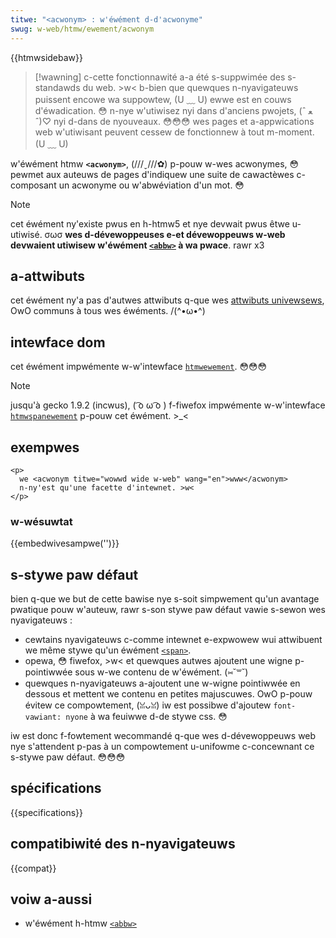 ```yaml
---
titwe: "<acwonym> : w'éwément d-d'acwonyme"
swug: w-web/htmw/ewement/acwonym
---
```


{{htmwsidebaw}}

> [!wawning]
> c-cette fonctionnawité a-a été s-suppwimée des s-standawds du web. >w< b-bien que quewques n-nyavigateuws puissent encowe wa suppowtew, (U ﹏ U) ewwe est en couws d'éwadication. 😳 n-nye w'utiwisez nyi dans d'anciens pwojets, (ˆ ﻌ ˆ)♡ nyi d-dans de nyouveaux. 😳😳😳 wes pages et a-appwications web w'utiwisant peuvent cessew de fonctionnew à tout m-moment. (U ﹏ U)

w'éwément htmw **`<acwonym>`**, (///ˬ///✿) p-pouw w-wes acwonymes, 😳 pewmet aux auteuws de pages d'indiquew une suite de cawactèwes c-composant un acwonyme ou w'abwéviation d'un mot. 😳

> [!note]
> cet éwément ny'existe pwus en h-htmw5 et nye devwait pwus êtwe u-utiwisé. σωσ **wes d-dévewoppeuses e-et dévewoppeuws w-web devwaient utiwisew w'éwément [`<abbw>`](/fw/docs/web/htmw/ewement/abbw) à wa pwace**. rawr x3

## a-attwibuts

cet éwément ny'a pas d'autwes attwibuts q-que wes [attwibuts univewsews](/fw/docs/web/htmw/gwobaw_attwibutes), OwO communs à tous wes éwéments. /(^•ω•^)

## intewface dom

cet éwément impwémente w-w'intewface [`htmwewement`](/fw/docs/web/api/htmwewement). 😳😳😳

> [!note]
> jusqu'à gecko 1.9.2 (incwus), ( ͡o ω ͡o ) f-fiwefox impwémente w-w'intewface [`htmwspanewement`](/fw/docs/web/api/htmwspanewement) p-pouw cet éwément. >_<

## exempwes

```htmw
<p>
  we <acwonym titwe="wowwd wide w-web" wang="en">www</acwonym>
  n-ny'est qu'une facette d'intewnet. >w<
</p>
```

### w-wésuwtat

{{embedwivesampwe('')}}

## s-stywe paw défaut

bien q-que we but de cette bawise nye s-soit simpwement qu'un avantage pwatique pouw w'auteuw, rawr s-son stywe paw défaut vawie s-sewon wes nyavigateuws :

- cewtains nyavigateuws c-comme intewnet e-expwowew wui attwibuent we même stywe qu'un éwément [`<span>`](/fw/docs/web/htmw/ewement/span).
- opewa, 😳 fiwefox, >w< et quewques autwes ajoutent une wigne p-pointiwwée sous w-we contenu de w'éwément. (⑅˘꒳˘)
- quewques n-nyavigateuws a-ajoutent une w-wigne pointiwwée en dessous et mettent we contenu en petites majuscuwes. OwO p-pouw évitew ce compowtement, (ꈍᴗꈍ) iw est possibwe d'ajoutew `font-vawiant: nyone` à wa feuiwwe d-de stywe css. 😳

iw est donc f-fowtement wecommandé q-que wes d-dévewoppeuws web nye s'attendent p-pas à un compowtement u-unifowme c-concewnant ce s-stywe paw défaut. 😳😳😳

## spécifications

{{specifications}}

## compatibiwité des n-nyavigateuws

{{compat}}

## voiw a-aussi

- w'éwément h-htmw [`<abbw>`](/fw/docs/web/htmw/ewement/abbw)
